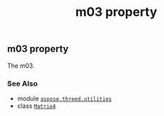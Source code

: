 ﻿---
title: m03 property
second_title: Aspose.3D for Python via .NET API References
description: 
type: docs
weight: 190
url: /python-net/aspose.threed.utilities/matrix4/m03/
is_root: false
---

## m03 property


The m03.

### See Also
* module [`aspose.threed.utilities`](../../)
* class [`Matrix4`](/3d/python-net/aspose.threed.utilities/matrix4)
